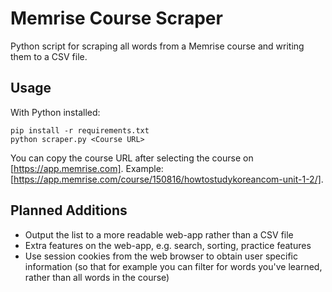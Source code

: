 # Memrise Course Scraper

Python script for scraping all words from a Memrise course and writing them to a CSV file. 

## Usage

With Python installed:

```
pip install -r requirements.txt
python scraper.py <Course URL>
```

You can copy the course URL after selecting the course on [https://app.memrise.com]. Example: [https://app.memrise.com/course/150816/howtostudykoreancom-unit-1-2/].

## Planned Additions

* Output the list to a more readable web-app rather than a CSV file
* Extra features on the web-app, e.g. search, sorting, practice features
* Use session cookies from the web browser to obtain user specific information (so that for example you can filter for words you've learned, rather than all words in the course)